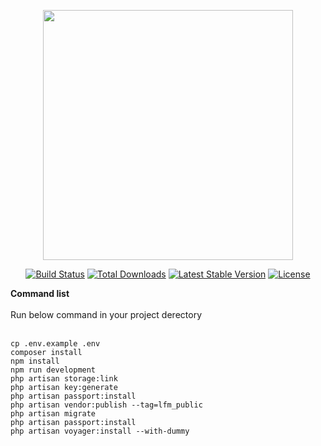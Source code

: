 <p align="center"><img src="https://res.cloudinary.com/dtfbvvkyp/image/upload/v1566331377/laravel-logolockup-cmyk-red.svg" width="400"></p>

<p align="center">
<a href="https://travis-ci.org/laravel/framework"><img src="https://travis-ci.org/laravel/framework.svg" alt="Build Status"></a>
<a href="https://packagist.org/packages/laravel/framework"><img src="https://poser.pugx.org/laravel/framework/d/total.svg" alt="Total Downloads"></a>
<a href="https://packagist.org/packages/laravel/framework"><img src="https://poser.pugx.org/laravel/framework/v/stable.svg" alt="Latest Stable Version"></a>
<a href="https://packagist.org/packages/laravel/framework"><img src="https://poser.pugx.org/laravel/framework/license.svg" alt="License"></a>
</p>


**Command list**
<br/><br/>Run below command in your project derectory 

<br/>`cp .env.example .env`
<br/>`composer install`
<br/>`npm install`
<br/>`npm run development`
<br/>`php artisan storage:link`
<br/>`php artisan key:generate`
<br/>`php artisan passport:install`
<br/>`php artisan vendor:publish --tag=lfm_public`
<br/>`php artisan migrate`
<br/>`php artisan passport:install`
<br/>`php artisan voyager:install --with-dummy`

